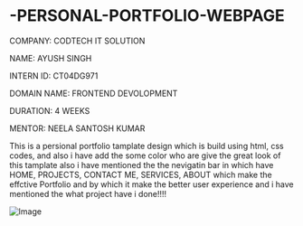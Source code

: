 # -PERSONAL-PORTFOLIO-WEBPAGE

COMPANY: CODTECH IT SOLUTION

NAME: AYUSH SINGH

INTERN ID: CT04DG971

DOMAIN NAME: FRONTEND DEVOLOPMENT

DURATION: 4 WEEKS

MENTOR: NEELA SANTOSH KUMAR

This is a persional portfolio tamplate design which is build using html, css codes, and also i have add the some color who are give the great look of this tamplate also i have mentioned the the nevigatin bar in which have HOME, PROJECTS, CONTACT ME, SERVICES, ABOUT which make the effctive Portfolio and by which it make the better user experience and i have mentioned the what project have i done!!!!


![Image](https://github.com/user-attachments/assets/db33a38f-513d-414c-baa5-c9499fbff315)
